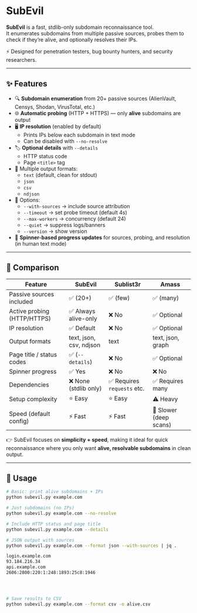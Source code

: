 # SubEvil

**SubEvil** is a fast, stdlib-only subdomain reconnaissance tool.  
It enumerates subdomains from multiple passive sources, probes them to check if they’re alive, and optionally resolves their IPs.

⚡ Designed for penetration testers, bug bounty hunters, and security researchers.

---

## ✨ Features

- 🔍 **Subdomain enumeration** from 20+ passive sources (AlienVault, Censys, Shodan, VirusTotal, etc.)
- 🌐 **Automatic probing** (HTTP + HTTPS) — only **alive** subdomains are output
- 🖥️ **IP resolution** (enabled by default)  
  - Prints IPs below each subdomain in text mode  
  - Can be disabled with `--no-resolve`
- 🏷️ **Optional details** with `--details`  
  - HTTP status code  
  - Page `<title>` tag
- 💾 Multiple output formats:  
  - `text` (default, clean for stdout)  
  - `json`  
  - `csv`  
  - `ndjson`
- 🔧 Options:  
  - `--with-sources` → include source attribution  
  - `--timeout` → set probe timeout (default 4s)  
  - `--max-workers` → concurrency (default 24)  
  - `--quiet` → suppress logs/banners  
  - `--version` → show version
- 🎡 **Spinner-based progress updates** for sources, probing, and resolution (in human text mode)

---

## 🔄 Comparison

| Feature                  | **SubEvil** | Sublist3r | Amass |
|---------------------------|-------------|-----------|-------|
| Passive sources included  | ✅ (20+)    | ✅ (few)  | ✅ (many) |
| Active probing (HTTP/HTTPS)| ✅ Always alive-only | ❌ No | ✅ Optional |
| IP resolution             | ✅ Default  | ❌ No     | ✅ Optional |
| Output formats            | text, json, csv, ndjson | text | text, json, graph |
| Page title / status codes | ✅ (`--details`) | ❌ No | ✅ Optional |
| Spinner progress          | ✅ Yes      | ❌ No     | ❌ No |
| Dependencies              | ❌ None (stdlib only) | ✅ Requires `requests` etc. | ✅ Requires many |
| Setup complexity          | ⭐ Easy     | ⭐ Easy   | ⚠️ Heavy |
| Speed (default config)    | ⚡ Fast     | ⚡ Fast   | 🐢 Slower (deep scans) |

👉 SubEvil focuses on **simplicity + speed**, making it ideal for quick reconnaissance where you only want **alive, resolvable subdomains** in clean output.

---

## 🚀 Usage

```bash
# Basic: print alive subdomains + IPs
python subevil.py example.com

# Just subdomains (no IPs)
python subevil.py example.com --no-resolve

# Include HTTP status and page title
python subevil.py example.com --details

# JSON output with sources
python subevil.py example.com --format json --with-sources | jq .

login.example.com
93.184.216.34
api.example.com
2606:2800:220:1:248:1893:25c8:1946




# Save results to CSV
python subevil.py example.com --format csv -o alive.csv
